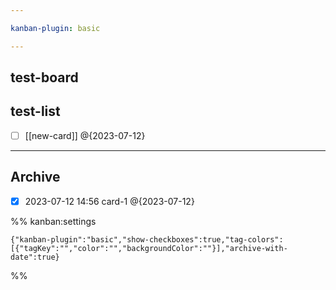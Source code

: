 ```yaml
---

kanban-plugin: basic

---
```


## test-board



## test-list

- [ ] [[new-card]] @{2023-07-12}


***

## Archive

- [x] 2023-07-12 14:56 card-1 @{2023-07-12}

%% kanban:settings
```
{"kanban-plugin":"basic","show-checkboxes":true,"tag-colors":[{"tagKey":"","color":"","backgroundColor":""}],"archive-with-date":true}
```
%%
